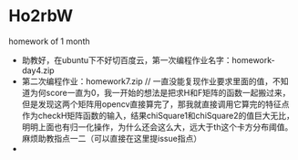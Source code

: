 # Ho2rbW
homework of 1 month
+ 助教好，在ubuntu下不好切百度云，第一次编程作业名字：homework-day4.zip
+ 第二次编程作业：homework7.zip // 一直没能复现作业要求里面的值，不知道为何score一直为0，我一开始的想法是把求H和F矩阵的函数一起搬过来，但是发现这两个矩阵用opencv直接算完了，那我就直接调用它算完的特征点作为checkH矩阵函数的输入，结果chiSquare1和chiSquare2的值巨大无比，明明上面也有归一化操作，为什么还会这么大，远大于th这个卡方分布阈值。麻烦助教指点一二（可以直接在这里提issue指点）
+ 
